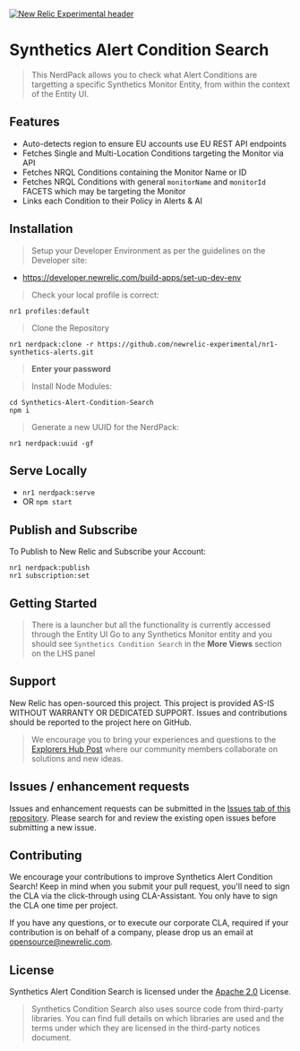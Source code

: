 [![New Relic Experimental header](https://github.com/newrelic/opensource-website/raw/master/src/images/categories/Experimental.png)](https://opensource.newrelic.com/oss-category/#new-relic-experimental)

# Synthetics Alert Condition Search 

>This NerdPack allows you to check what Alert Conditions are targetting a specific Synthetics Monitor Entity, from within the context of the Entity UI.

## Features
 - Auto-detects region to ensure EU accounts use EU REST API endpoints
 - Fetches Single and Multi-Location Conditions targeting the Monitor via API
 - Fetches NRQL Conditions containing the Monitor Name or ID
 - Fetches NRQL Conditions with general `monitorName` and `monitorId` FACETS which may be targeting the Monitor
 - Links each Condition to their Policy in Alerts & AI

## Installation

> Setup your Developer Environment as per the guidelines on the Developer site:
 - https://developer.newrelic.com/build-apps/set-up-dev-env

> Check your local profile is correct:

```
nr1 profiles:default
```

> Clone the Repository
```
nr1 nerdpack:clone -r https://github.com/newrelic-experimental/nr1-synthetics-alerts.git
```

> **Enter your password**

> Install Node Modules:

```
cd Synthetics-Alert-Condition-Search
npm i
```

> Generate a new UUID for the NerdPack:
```
nr1 nerdpack:uuid -gf
```

## Serve Locally
 - `nr1 nerdpack:serve`
 - OR `npm start`

## Publish and Subscribe

To Publish to New Relic and Subscribe your Account:

```
nr1 nerdpack:publish
nr1 subscription:set
```

## Getting Started

>There is a launcher but all the functionality is currently accessed through the Entity UI
Go to any Synthetics Monitor entity and you should see `Synthetics Condition Search` in the **More Views** section on the LHS panel

## Support

New Relic has open-sourced this project. This project is provided AS-IS WITHOUT WARRANTY OR DEDICATED SUPPORT. Issues and contributions should be reported to the project here on GitHub.

>We encourage you to bring your experiences and questions to the [Explorers Hub Post](https://discuss.newrelic.com/t/relic-solution-just-dropped-in-to-see-what-conditions-my-synthetics-were-in/114182) where our community members collaborate on solutions and new ideas.

## Issues / enhancement requests

Issues and enhancement requests can be submitted in the [Issues tab of this repository](../../issues). Please search for and review the existing open issues before submitting a new issue.

## Contributing

We encourage your contributions to improve Synthetics Alert Condition Search! Keep in mind when you submit your pull request, you'll need to sign the CLA via the click-through using CLA-Assistant. You only have to sign the CLA one time per project.

If you have any questions, or to execute our corporate CLA, required if your contribution is on behalf of a company,  please drop us an email at opensource@newrelic.com.

## License

Synthetics Alert Condition Search is licensed under the [Apache 2.0](http://apache.org/licenses/LICENSE-2.0.txt) License.

>Synthetics Condition Search also uses source code from third-party libraries. You can find full details on which libraries are used and the terms under which they are licensed in the third-party notices document.
